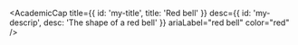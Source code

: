 <AcademicCap
  title={{ id: 'my-title', title: 'Red bell' }}
  desc={{ id: 'my-descrip', desc: 'The shape of a red bell' }}
  ariaLabel="red bell"
  color="red"
/>